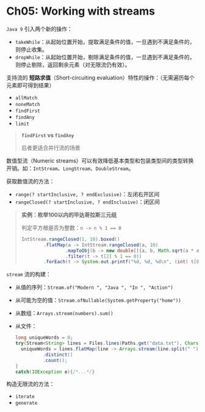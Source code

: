 # Ch05: Working with streams



`Java 9` 引入两个新的操作：

- `takeWhile`：从起始位置开始，提取满足条件的值，一旦遇到不满足条件的，则停止收集。
- `dropWhile`：从起始位置开始，剔除满足条件的值，一旦遇到不满足条件的，则停止剔除，返回剩余元素（对无限流仍有效）。



支持流的 **短路求值**（Short-circuiting evaluation）特性的操作：（无需遍历每个元素即可得到结果）

- `allMatch`
- `noneMatch`
- `findFirst`
- `findAny`
- `limit`



> **`findFirst` vs `findAny`**
>
> 后者更适合并行流的场景



数值型流（Numeric streams）可以有效降低基本类型和包装类型间的类型转换开销。如：`IntStream`、`LongStream`、`DoubleStream`。

获取数值流的方法：

- `range(? startInclusive, ? endExclusive)`：左闭右开区间
- `rangeClosed(? startInclusive, ? endInclusive)`：闭区间



> **实例：枚举100以内的毕达哥拉斯三元组**
>
> 判定平方根是否为整数：`n -> n % 1 == 0`
>
> ```java
> IntStream.rangeClosed(1, 10).boxed()
>         .flatMap(a -> IntStream.rangeClosed(a, 10)
>                 .mapToObj(b -> new double[]{a, b, Math.sqrt(a * a + b * b)})
>                 .filter(t -> t[2] % 1 == 0))
>         .forEach(t -> System.out.printf("%d, %d, %d\n", (int) t[0], (int) t[1], (int) t[2]));
> ```



`stream` 流的构建：

- 从值的序列：`Stream.of("Modern ", "Java ", "In ", "Action")`

- 从可能为空的值：`Stream.ofNullable(System.getProperty("home"))`

- 从数组：`Arrays.stream(numbers).sum()`

- 从文件：
  ```java
  long uniqueWords = 0;
  try(Stream<String> lines = Files.lines(Paths.get("data.txt"), Charset.defaultCharset())) {
  	uniqueWords = lines.flatMap(line -> Arrays.stream(line.split(" ")))
  			.distinct()
  			.count();
  }
  catch(IOException e){/*...*/}
  ```



构造无限流的方法：

- `iterate`
- `generate`

